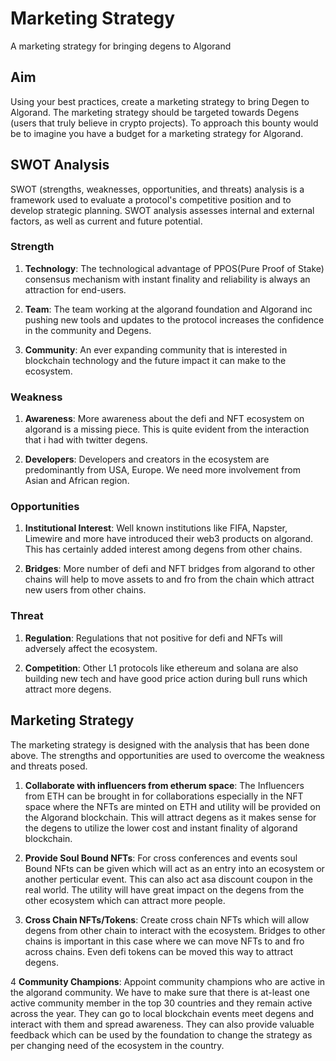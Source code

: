 # Marketing Strategy
A marketing strategy for bringing degens to Algorand

## Aim
Using your best practices, create a marketing strategy to bring Degen to Algorand. The marketing strategy should be targeted towards Degens (users that truly believe in crypto projects). To approach this bounty would be to imagine you have a budget for a marketing strategy for Algorand.

## SWOT Analysis
SWOT (strengths, weaknesses, opportunities, and threats) analysis is a framework used to evaluate a protocol's competitive position and to develop strategic planning. SWOT analysis assesses internal and external factors, as well as current and future potential. 

### Strength

1. **Technology**: The technological advantage of PPOS(Pure Proof of Stake) consensus mechanism with instant finality and reliability is always an attraction for end-users.

2. **Team**: The team working at the algorand foundation and Algorand inc pushing new tools and updates to the protocol increases the confidence in the community and Degens.

3. **Community**: An ever expanding community that is interested in blockchain technology and the future impact it can make to the ecosystem.

### Weakness

1. **Awareness**: More awareness about the defi and NFT ecosystem on algorand is a missing piece. This is quite evident from the interaction that i had with twitter degens.

2. **Developers**: Developers and creators in the ecosystem are predominantly from USA, Europe. We need more involvement from Asian and African region.

### Opportunities

1. **Institutional Interest**: Well known institutions like FIFA, Napster, Limewire and more have introduced their web3 products on algorand. This has certainly added interest among degens from other chains.

2. **Bridges**: More number of defi and NFT bridges from algorand to other chains will help to move assets to and fro from the chain which attract new users from other chains.

### Threat

1. **Regulation**: Regulations that not positive for defi and NFTs will adversely affect the ecosystem.

2. **Competition**: Other L1 protocols like ethereum and solana are also building new tech and have good price action during bull runs which attract more degens.


## Marketing Strategy

The marketing strategy is designed with the analysis that has been done above. The strengths and opportunities are used to overcome the weakness and threats posed.

1. **Collaborate with influencers from etherum space**: The Influencers from ETH can be brought in for collaborations especially in the NFT space where the NFTs are minted on ETH and utility will be provided on the Algorand blockchain. This will attract degens as it makes sense for the degens to utilize the lower cost and instant finality of algorand blockchain.

2. **Provide Soul Bound NFTs**: For cross conferences and events soul Bound NFts can be given which will act as an entry into an ecosystem or another perticular event. This can also act asa discount coupon in the real world. The utility will have great impact on the degens from the other ecosystem which can attract more people.

3. **Cross Chain NFTs/Tokens**: Create cross chain NFTs which will allow degens from other chain to interact with the ecosystem. Bridges to other chains is important in this case where we can move NFTs to and fro across chains. Even defi tokens can be moved this way to attract degens.

4 **Community Champions**: Appoint community champions who are active in the algorand community. We have to make sure that there is at-least one active community member in the top 30 countries and they remain active across the year.
They can go to local blockchain events meet degens and interact with them and spread awareness. They can also provide valuable feedback which can be used by the foundation to change the strategy as per changing need of the ecosystem in the country.






